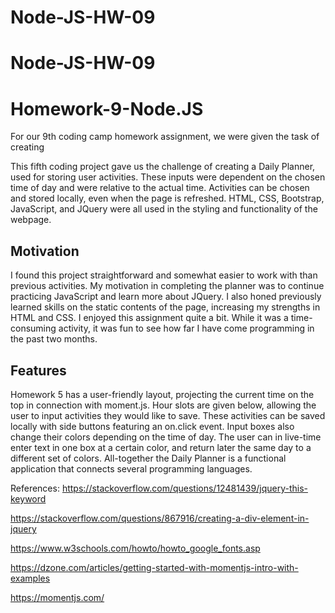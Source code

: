 # Node-JS-HW-09

# Node-JS-HW-09

# Homework-9-Node.JS

For our 9th coding camp homework assignment, we were given the task of creating

This fifth coding project gave us the challenge of creating a Daily Planner, used for storing user activities. These inputs were dependent on the chosen time of day and were relative to the actual time. Activities can be chosen and stored locally, even when the page is refreshed. HTML, CSS, Bootstrap, JavaScript, and JQuery were all used in the styling and functionality of the webpage.

## Motivation

I found this project straightforward and somewhat easier to work with than previous activities. My motivation in completing the planner was to continue practicing JavaScript and learn more about JQuery. I also honed previously learned skills on the static contents of the page, increasing my strengths in HTML and CSS. I enjoyed this assignment quite a bit. While it was a time-consuming activity, it was fun to see how far I have come programming in the past two months.

## Features

Homework 5 has a user-friendly layout, projecting the current time on the top in connection with moment.js. Hour slots are given below, allowing the user to input activities they would like to save. These activities can be saved locally with side buttons featuring an on.click event. Input boxes also change their colors depending on the time of day. The user can in live-time enter text in one box at a certain color, and return later the same day to a different set of colors. All-together the Daily Planner is a functional application that connects several programming languages.

References:
https://stackoverflow.com/questions/12481439/jquery-this-keyword

https://stackoverflow.com/questions/867916/creating-a-div-element-in-jquery

https://www.w3schools.com/howto/howto_google_fonts.asp

https://dzone.com/articles/getting-started-with-momentjs-intro-with-examples

https://momentjs.com/
